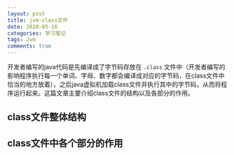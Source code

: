 ```yaml
---
layout: post
title: jvm-class文件
date: 2020-05-16
categories: 学习笔记
tags: Jvm
comments: true
---
```


开发者编写的java代码是先编译成了字节码存放在 `.class` 文件中（开发者编写的影响程序执行每一个单词、字母、数字都会编译成对应的字节码，在class文件中恰当的地方放着），之后java虚拟机加载class文件并执行其中的字节码，从而将程序运行起来。这篇文章主要介绍class文件的结构以及各部分的作用。

## class文件整体结构

## class文件中各个部分的作用

